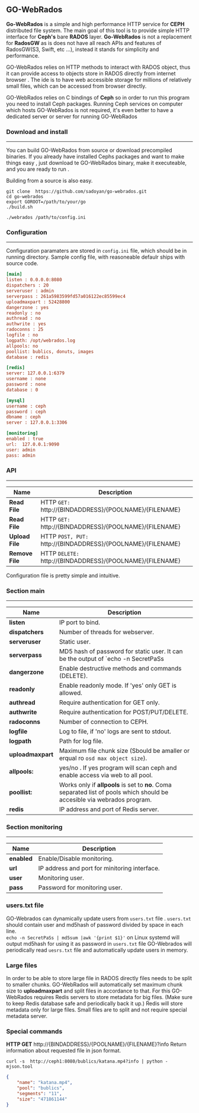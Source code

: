 **GO-WebRados**
---------

**Go-WebRados** is a simple and high performance HTTP service for **CEPH** distributed file system. 
The main goal of this tool is to provide simple HTTP interface for **Ceph's** bare **RADOS** layer.
**Go-WebRados** is not a replacement for **RadosGW** as is does not have all reach APIs and features of RadosGW(S3, Swift, etc ...), instead it stands for simplicity and performance. 

GO-WebRados relies on HTTP methods to interact with RADOS object, thus it can provide access to objects store in RADOS directly from internet browser . 
The ide is to have web accessible storage for millions of relatively small files, which can be accessed from browser directly. 

GO-WebRados relies on C bindings of **Ceph** so in order to run this program you need to install Ceph packages. 
Running Ceph services on computer which hosts GO-WebRados is not required, it's even better to have a dedicated server or server for running GO-WebRados  

### **Download and install**
---------

You can build GO-WebRados from source or download precompiled binaries. If you already have installed Cephs packages and want to make things easy , 
just download te GO-WebRados binary, make it executeable, and you are ready to run .  

Building from a source is also easy. 

```shell
git clone  https://github.com/sadoyan/go-webrados.git
cd go-webrados
export GOROOT=/path/to/your/go
./build.sh

./webrados /path/to/config.ini
```



### **Configuration**
---------

Configuration paramaters are stored in ```config.ini``` file, which should be in running directory.
Sample config file, with reasoneable defaulr ships with source code. 

```ini
[main]
listen : 0.0.0.0:8080
dispatchers : 20
serveruser : admin
serverpass : 261a5983599fd57a016122ec85599ec4
uploadmaxpart : 52428800
dangerzone : yes
readonly : no
authread : no
authwrite : yes
radoconns : 25
logfile : no
logpath: /opt/webrados.log
allpools: no
poollist: bublics, donuts, images
database : redis

[redis]
server: 127.0.0.1:6379
username : none
password : none
database : 0

[mysql]
username : ceph
password : ceph
dbname : ceph
server : 127.0.0.1:3306

[monitoring]
enabled : true
url:  127.0.0.1:9090
user: admin
pass: admin
```
### **API**
---------

| **Name** | **Description** |
| ------------- | ------------- |
|**Read File**|HTTP ```GET:``` http://{BINDADDRESS}/{POOLNAME}/{FILENAME}|
|**Read File**|HTTP ```GET:``` http://{BINDADDRESS}/{POOLNAME}/{FILENAME}|
|**Upload File**|HTTP ```POST, PUT:``` http://{BINDADDRESS}/{POOLNAME}/{FILENAME}|
|**Remove File**|HTTP ```DELETE:``` http://{BINDADDRESS}/{POOLNAME}/{FILENAME}|

Configuration file is pretty simple and intuitive. 

### **Section main**
---------

| **Name**  | **Description** |
| ------------- | ------------- |
|**listen**|IP port to bind.|
|**dispatchers**|Number of threads for webserver.|
|**serveruser**|Static user.|
|**serverpass**|MD5 hash of password for static user. It can be the output of `echo -n SecretPaSs | md5sum |awk '{print $1}'`|
|**dangerzone**|Enable destructive methods and commands (DELETE).|
|**readonly**|Enable readonly mode. If 'yes' only GET is allowed.|
|**authread**|Require authentication for GET only.|
|**authwrite**|Require authentication for POST/PUT/DELETE.|
|**radoconns**|Number of connection to CEPH.|
|**logfile**|Log to file, if 'no' logs are sent to stdout.|
|**logpath**|Path for log file.|
|**uploadmaxpart**| Maximum file chunk size (Sbould be amaller or erqual ro `osd max object size`).| 
|**allpools:**|yes/no . If yes program will scan ceph and enable access via web to all pool.| 
|**poollist:**|Works only if **allpools** is set to **no**. Coma separated list of pools which should be accesible via webrados program.|  
|**redis**|IP address and port of Redis server.|
### **Section monitoring**
---------
| **Name**  | **Description** |
| ------------- | ------------- |
|**enabled**|Enable/Disable monitoring.|
|**url**|IP address and port for minitoring interface.|
|**user**|Monitoring user.|
|**pass**|Password for monitoring user.|

### **users.txt file**

GO-Webrados can dynamically update users from ```users.txt``` file . 
```users.txt``` should contain user and md5hash of password divided by space in each line.  
`echo -n SecretPaSs | md5sum |awk '{print $1}'` on Linux systemd will output md5hash for using it as password in `users.txt` file 
GO-Webrados will periodically read ```uesrs.txt``` file and automatically update users in memory. 

### **Large files**

In order to be able to store large file in RADOS directly files needs to be split to smaller chunks. 
GO-WebRados will automatically set maximum chunk size to  **uploadmaxpart** and split files in accordance to that. 
For this GO-WebRados requires Redis servers to store metadata for big files. (Make sure to keep Redis database safe and periodically back it up.)
Redis will store metadata only for large files. Small files are to split and not require special metadata server.  

### **Special commands**

**HTTP GET** http://{BINDADDRESS}/{POOLNAME}/{FILENAME}?info 
Return information about requested file in json format. 

```curl -s  http://ceph1:8080/bublics/katana.mp4?info | python -mjson.tool```

```json
{
    "name": "katana.mp4",
    "pool": "bublics",
    "segments": "11",
    "size": "471861144"
}
```
